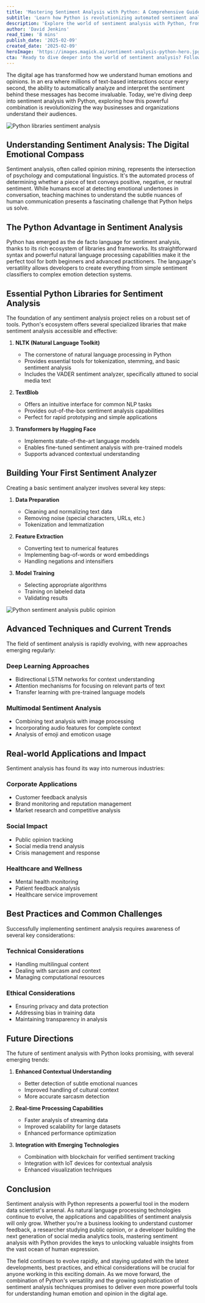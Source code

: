 ```yaml
---
title: 'Mastering Sentiment Analysis with Python: A Comprehensive Guide to Understanding Public Opinion'
subtitle: 'Learn how Python is revolutionizing automated sentiment analysis and opinion mining'
description: 'Explore the world of sentiment analysis with Python, from essential libraries to advanced techniques. Learn how this powerful combination is revolutionizing the way businesses understand public opinion and emotional context in digital communications.'
author: 'David Jenkins'
read_time: '8 mins'
publish_date: '2025-02-09'
created_date: '2025-02-09'
heroImage: 'https://images.magick.ai/sentiment-analysis-python-hero.jpg'
cta: 'Ready to dive deeper into the world of sentiment analysis? Follow us on LinkedIn for regular updates on Python development, machine learning tutorials, and cutting-edge developments in natural language processing.'
---
```


The digital age has transformed how we understand human emotions and opinions. In an era where millions of text-based interactions occur every second, the ability to automatically analyze and interpret the sentiment behind these messages has become invaluable. Today, we're diving deep into sentiment analysis with Python, exploring how this powerful combination is revolutionizing the way businesses and organizations understand their audiences.

![Python libraries sentiment analysis](https://i.magick.ai/PIXE/1739087173831_magick_img.webp)

## Understanding Sentiment Analysis: The Digital Emotional Compass

Sentiment analysis, often called opinion mining, represents the intersection of psychology and computational linguistics. It's the automated process of determining whether a piece of text conveys positive, negative, or neutral sentiment. While humans excel at detecting emotional undertones in conversation, teaching machines to understand the subtle nuances of human communication presents a fascinating challenge that Python helps us solve.

## The Python Advantage in Sentiment Analysis

Python has emerged as the de facto language for sentiment analysis, thanks to its rich ecosystem of libraries and frameworks. Its straightforward syntax and powerful natural language processing capabilities make it the perfect tool for both beginners and advanced practitioners. The language's versatility allows developers to create everything from simple sentiment classifiers to complex emotion detection systems.

## Essential Python Libraries for Sentiment Analysis

The foundation of any sentiment analysis project relies on a robust set of tools. Python's ecosystem offers several specialized libraries that make sentiment analysis accessible and effective:

1. **NLTK (Natural Language Toolkit)**
   - The cornerstone of natural language processing in Python
   - Provides essential tools for tokenization, stemming, and basic sentiment analysis
   - Includes the VADER sentiment analyzer, specifically attuned to social media text

2. **TextBlob**
   - Offers an intuitive interface for common NLP tasks
   - Provides out-of-the-box sentiment analysis capabilities
   - Perfect for rapid prototyping and simple applications

3. **Transformers by Hugging Face**
   - Implements state-of-the-art language models
   - Enables fine-tuned sentiment analysis with pre-trained models
   - Supports advanced contextual understanding

## Building Your First Sentiment Analyzer

Creating a basic sentiment analyzer involves several key steps:

1. **Data Preparation**
   - Cleaning and normalizing text data
   - Removing noise (special characters, URLs, etc.)
   - Tokenization and lemmatization

2. **Feature Extraction**
   - Converting text to numerical features
   - Implementing bag-of-words or word embeddings
   - Handling negations and intensifiers

3. **Model Training**
   - Selecting appropriate algorithms
   - Training on labeled data
   - Validating results

![Python sentiment analysis public opinion](https://i.magick.ai/PIXE/1739087173827_magick_img.webp)

## Advanced Techniques and Current Trends

The field of sentiment analysis is rapidly evolving, with new approaches emerging regularly:

### Deep Learning Approaches
- Bidirectional LSTM networks for context understanding
- Attention mechanisms for focusing on relevant parts of text
- Transfer learning with pre-trained language models

### Multimodal Sentiment Analysis
- Combining text analysis with image processing
- Incorporating audio features for complete context
- Analysis of emoji and emoticon usage

## Real-world Applications and Impact

Sentiment analysis has found its way into numerous industries:

### Corporate Applications
- Customer feedback analysis
- Brand monitoring and reputation management
- Market research and competitive analysis

### Social Impact
- Public opinion tracking
- Social media trend analysis
- Crisis management and response

### Healthcare and Wellness
- Mental health monitoring
- Patient feedback analysis
- Healthcare service improvement

## Best Practices and Common Challenges

Successfully implementing sentiment analysis requires awareness of several key considerations:

### Technical Considerations
- Handling multilingual content
- Dealing with sarcasm and context
- Managing computational resources

### Ethical Considerations
- Ensuring privacy and data protection
- Addressing bias in training data
- Maintaining transparency in analysis

## Future Directions

The future of sentiment analysis with Python looks promising, with several emerging trends:

1. **Enhanced Contextual Understanding**
   - Better detection of subtle emotional nuances
   - Improved handling of cultural context
   - More accurate sarcasm detection

2. **Real-time Processing Capabilities**
   - Faster analysis of streaming data
   - Improved scalability for large datasets
   - Enhanced performance optimization

3. **Integration with Emerging Technologies**
   - Combination with blockchain for verified sentiment tracking
   - Integration with IoT devices for contextual analysis
   - Enhanced visualization techniques

## Conclusion

Sentiment analysis with Python represents a powerful tool in the modern data scientist's arsenal. As natural language processing technologies continue to evolve, the applications and capabilities of sentiment analysis will only grow. Whether you're a business looking to understand customer feedback, a researcher studying public opinion, or a developer building the next generation of social media analytics tools, mastering sentiment analysis with Python provides the keys to unlocking valuable insights from the vast ocean of human expression.

The field continues to evolve rapidly, and staying updated with the latest developments, best practices, and ethical considerations will be crucial for anyone working in this exciting domain. As we move forward, the combination of Python's versatility and the growing sophistication of sentiment analysis techniques promises to deliver even more powerful tools for understanding human emotion and opinion in the digital age.
